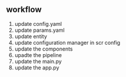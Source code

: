 
## workflow

1. update config.yaml
2. update params.yaml
3. update entity
4. update configuration manager in scr config
5. update the components
6. upadte the pipeline
7. update the main.py 
8. update the app.py